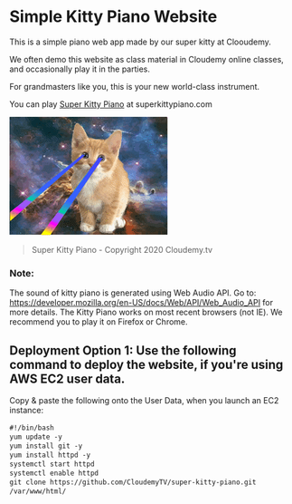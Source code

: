 # Simple Kitty Piano Website

This is a simple piano web app made by our super kitty at Clooudemy. 

We often demo this website as class material in Cloudemy online classes, and occasionally play it in the parties.

For grandmasters like you, this is your new world-class instrument. 

You can play [Super Kitty Piano](http://superkittypiano.com)  at superkittypiano.com


![Super Kitty](/super-kitty.gif)

> Super Kitty Piano - Copyright 2020 Cloudemy.tv


### Note:
The sound of kitty piano is generated using Web Audio API.
Go to: https://developer.mozilla.org/en-US/docs/Web/API/Web_Audio_API for more details.
The Kitty Piano works on most recent browsers (not IE). We recommend you to play it on Firefox or Chrome.

## Deployment Option 1: Use the following command to deploy the website, if you're using AWS EC2 user data.
Copy & paste the following onto the User Data, when you launch an EC2 instance:

    #!/bin/bash
    yum update -y
    yum install git -y
    yum install httpd -y
    systemctl start httpd
    systemctl enable httpd
    git clone https://github.com/CloudemyTV/super-kitty-piano.git /var/www/html/
    
